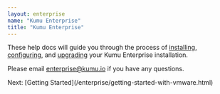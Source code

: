 ```yaml
---
layout: enterprise
name: "Kumu Enterprise"
title: "Kumu Enterprise"
---
```


These help docs will guide you through the process of
<a href="/enterprise/getting-started-with-vmware.html">installing</a>,
<a href="/enterprise/configuration.html">configuring</a>, and
<a href="/enterprise/upgrading.html">upgrading</a>
your Kumu Enterprise installation.

Please email <a href="mailto:enterprise@kumu.io">enterprise@kumu.io</a> if you
have any questions.

<footer class="page-footer">
  <div class="next">Next: [Getting Started](/enterprise/getting-started-with-vmware.html)</div>
</footer>
